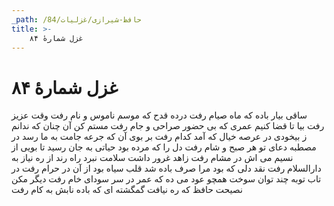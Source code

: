 ```yaml
---
_path: /حافظ-شیرازی/غزلیات/84
title: >-
    غزل شمارهٔ ۸۴
---
```

# غزل شمارهٔ ۸۴

ساقی بیار باده که ماه صیام رفت
درده قدح که موسم ناموس و نام رفت
وقت عزیز رفت بیا تا قضا کنیم
عمری که بی حضور صراحی و جام رفت
مستم کن آن چنان که ندانم ز بیخودی
در عرصه خیال که آمد کدام رفت
بر بوی آن که جرعه جامت به ما رسد
در مصطبه دعای تو هر صبح و شام رفت
دل را که مرده بود حیاتی به جان رسید
تا بویی از نسیم می اش در مشام رفت
زاهد غرور داشت سلامت نبرد راه
رند از ره نیاز به دارالسلام رفت
نقد دلی که بود مرا صرف باده شد
قلب سیاه بود از آن در حرام رفت
در تاب توبه چند توان سوخت همچو عود
می ده که عمر در سر سودای خام رفت
دیگر مکن نصیحت حافظ که ره نیافت
گمگشته ای که باده نابش به کام رفت
